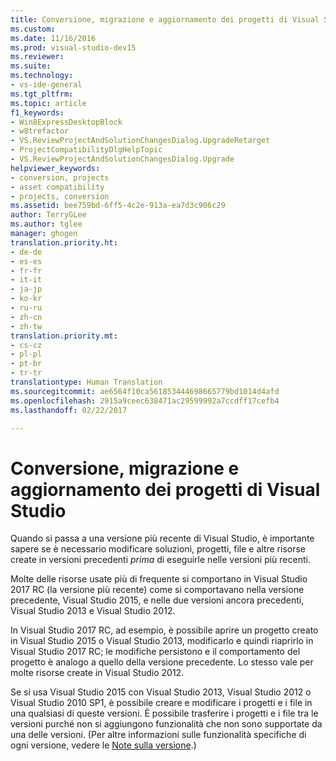 ```yaml
---
title: Conversione, migrazione e aggiornamento dei progetti di Visual Studio | Microsoft Docs
ms.custom: 
ms.date: 11/16/2016
ms.prod: visual-studio-dev15
ms.reviewer: 
ms.suite: 
ms.technology:
- vs-ide-general
ms.tgt_pltfrm: 
ms.topic: article
f1_keywords:
- Win8ExpressDesktopBlock
- w8trefactor
- VS.ReviewProjectAndSolutionChangesDialog.UpgradeRetarget
- ProjectCompatibilityDlgHelpTopic
- VS.ReviewProjectAndSolutionChangesDialog.Upgrade
helpviewer_keywords:
- conversion, projects
- asset compatibility
- projects, conversion
ms.assetid: bee759bd-6ff5-4c2e-913a-ea7d3c906c29
author: TerryGLee
ms.author: tglee
manager: ghogen
translation.priority.ht:
- de-de
- es-es
- fr-fr
- it-it
- ja-jp
- ko-kr
- ru-ru
- zh-cn
- zh-tw
translation.priority.mt:
- cs-cz
- pl-pl
- pt-br
- tr-tr
translationtype: Human Translation
ms.sourcegitcommit: ae6564f10ca561853444698665779bd1014d4afd
ms.openlocfilehash: 2915a9ceec638471ac29599992a7ccdff17cefb4
ms.lasthandoff: 02/22/2017

---
```

# <a name="port-migrate-and-upgrade-visual-studio-projects"></a>Conversione, migrazione e aggiornamento dei progetti di Visual Studio
Quando si passa a una versione più recente di Visual Studio, è importante sapere se è necessario modificare soluzioni, progetti, file e altre risorse create in versioni precedenti *prima* di eseguirle nelle versioni più recenti.

 Molte delle risorse usate più di frequente si comportano in Visual Studio 2017 RC (la versione più recente) come si comportavano nella versione precedente, Visual Studio 2015, e nelle due versioni ancora precedenti, Visual Studio 2013 e Visual Studio 2012.

 In Visual Studio 2017 RC, ad esempio, è possibile aprire un progetto creato in Visual Studio 2015 o Visual Studio 2013, modificarlo e quindi riaprirlo in Visual Studio 2017 RC; le modifiche persistono e il comportamento del progetto è analogo a quello della versione precedente. Lo stesso vale per molte risorse create in Visual Studio 2012.  

 Se si usa Visual Studio 2015 con Visual Studio 2013, Visual Studio 2012 o Visual Studio 2010 SP1, è possibile creare e modificare i progetti e i file in una qualsiasi di queste versioni. È possibile trasferire i progetti e i file tra le versioni purché non si aggiungono funzionalità che non sono supportate da una delle versioni. (Per altre informazioni sulle funzionalità specifiche di ogni versione, vedere le [Note sulla versione](https://www.visualstudio.com/vs/release-notes/).)

